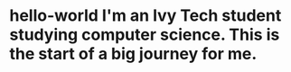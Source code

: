 # hello-world I'm an Ivy Tech student studying computer science. This is the start of a big journey for me.
